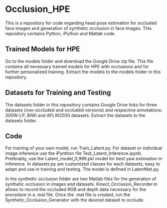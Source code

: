 # Occlusion_HPE

This is a repository for code regarding head pose estimation for occluded face images and generation of synthetic occlusion in face images.
This repository contains Python, iPython and Matlab code.

## Trained Models for HPE

Go to the models folder and download the Google Drive zip file. This file contains all necessary trained models for HPE with occlusions and for further personalized training. 
Extract the models to the models folder in this repository.

## Datasets for Training and Testing

The datasets folder in this repository contains Google Drive links for three datasets (non-occluded and occluded versions) and respective annotations: 300W-LP, BIWI and AFLW2000 datasets. Extract the datasets to the datasets folder.

## Code

For training of your own model, run Train_Latent.py. For dataset or individual image inference use the iPynthon file Test_Latent_Inference.ipynb.
Preferably, use the Latent_model_0,999.pkl model for best yaw estimation in inference.
In datasets.py are customized classes for each datasets, easy to adapt and use in training and testing. The model is defined in LatentNet.py. 

In the synthetic occlusion folder are two Matlab files for the generation of synthetic occlusion in images and datasets.
Kinect_Occlusion_Recorder.m allows to record the occluded RGB and depth data necessary for the procedure in a .mat file. 
Once the .mat file is created, run the Synthetic_Occlusion_Generator with the desired dataset to occlude.
